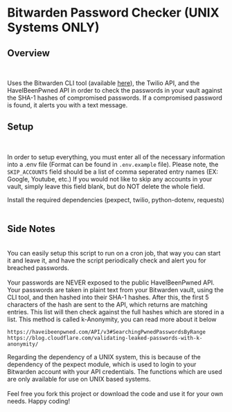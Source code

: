 # Bitwarden Password Checker (UNIX Systems ONLY)

## Overview
<br>

Uses the Bitwarden CLI tool (available [here](https://bitwarden.com/help/cli/)), the Twilio API, and the HaveIBeenPwned API in order to check the passwords in your vault against the SHA-1 hashes of compromised passwords. If a compromised password is found, it alerts you with a text message.
<br>
## Setup
<br>

In order to setup everything, you must enter all of the necessary information into a .env file (Format can be found in `.env.example` file). Please note, the `SKIP_ACCOUNTS` field should be a list of comma seperated entry names (EX: Google, Youtube, etc.) If you would not like to skip any accounts in your vault, simply leave this field blank, but do NOT delete the whole field.

Install the required dependencies (pexpect, twilio, python-dotenv, requests)
<br>
<br>
## Side Notes
<br>
You can easily setup this script to run on a cron job, that way you can start it and leave it, and have the script periodically check and alert you for breached passwords.
<br><br>
Your passwords are NEVER exposed to the public HaveIBeenPwned API. Your passwords are taken in plaint text from your Bitwarden vault, using the CLI tool, and then hashed into their SHA-1 hashes. After this, the first 5 characters of the hash are sent to the API, which returns are matching entries. This list will then check against the full hashes which are stored in a list. This method is called k-Anonymity, you can read more about it below

    https://haveibeenpwned.com/API/v3#SearchingPwnedPasswordsByRange
    https://blog.cloudflare.com/validating-leaked-passwords-with-k-anonymity/

Regarding the dependency of a UNIX system, this is because of the dependency of the pexpect module, which is used to login to your Bitwarden account with your API credentials. The functions which are used are only available for use on UNIX based systems.
<br>
<br>
Feel free you fork this project or download the code and use it for your own needs. Happy coding!
